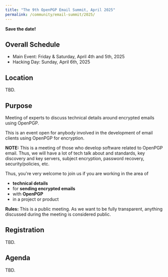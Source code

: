 ```yaml
---
title: "The 9th OpenPGP Email Summit, April 2025"
permalink: /community/email-summit/2025/
---
```


**Save the date!**

## Overall Schedule

* Main Event:  Friday & Saturday, April 4th and 5th, 2025
* Hacking Day: Sunday, April 6th, 2025

## Location

TBD.

## Purpose

Meeting of experts to discuss technical details around encrypted emails using OpenPGP.

This is an event open for anybody involved in the development of email
clients using OpenPGP for encryption.


**NOTE:**
This is a meeting of those who develop software related to OpenPGP
email.  Thus, we will have a lot of tech talk about and standards, key
discovery and key servers, subject encryption, password recovery,
security/policies, etc.

Thus, you're very welcome to join us if you are working in the area of

* **technical details**
* for **sending encrypted emails**
* with **OpenPGP**
* in a project or product


**Rules:** This is a public meeting. As we want to be fully
transparent, anything discussed during the meeting is considered
public.

## Registration

TBD.

## Agenda

TBD.
